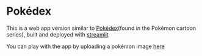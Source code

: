 # Pokédex
This is a web app version similar to [Pokédex](https://bulbapedia.bulbagarden.net/wiki/Pok%C3%A9dex)(found in the Pokémon cartoon series), built and deployed with [streamlit](https://www.streamlit.io/)

You can play with the app by uploading a pokémon image [here](share.streamlit.io/bipinkrishnan/pokemon/main)
